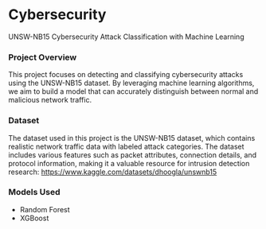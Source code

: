 # Cybersecurity
UNSW-NB15 Cybersecurity Attack Classification with Machine Learning

### Project Overview
This project focuses on detecting and classifying cybersecurity attacks using the UNSW-NB15 dataset. By leveraging machine learning algorithms, we aim to build a model that can accurately distinguish between normal and malicious network traffic.

### Dataset
The dataset used in this project is the UNSW-NB15 dataset, which contains realistic network traffic data with labeled attack categories. The dataset includes various features such as packet attributes, connection details, and protocol information, making it a valuable resource for intrusion detection research:
https://www.kaggle.com/datasets/dhoogla/unswnb15

### Models Used
- Random Forest
- XGBoost 
